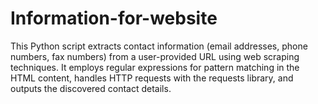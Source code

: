# Information-for-website
This Python script extracts contact information (email addresses, phone numbers, fax numbers) from a user-provided URL using web scraping techniques. It employs regular expressions for pattern matching in the HTML content, handles HTTP requests with the requests library, and outputs the discovered contact details. 
